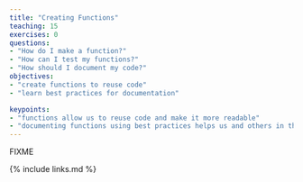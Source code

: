 ```yaml
---
title: "Creating Functions"
teaching: 15
exercises: 0
questions:
- "How do I make a function?"
- "How can I test my functions?"
- "How should I document my code?"
objectives:
- "create functions to reuse code"
- "learn best practices for documentation"

keypoints:
- "functions allow us to reuse code and make it more readable"
- "documenting functions using best practices helps us and others in the future"
---
```

FIXME

{% include links.md %}




